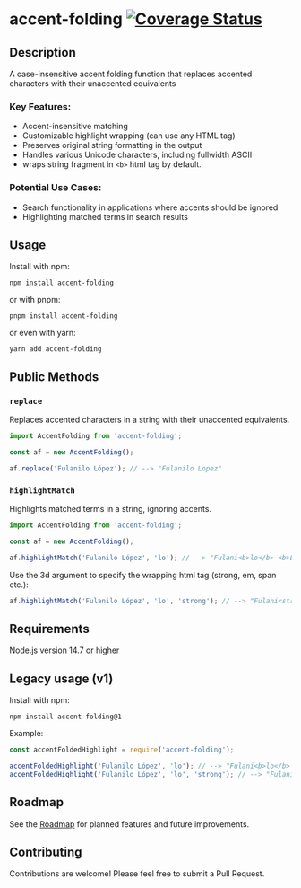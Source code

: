 # accent-folding [![Coverage Status](https://coveralls.io/repos/github/zr87/accent-folding/badge.svg?branch=main)](https://coveralls.io/github/zr87/accent-folding?branch=main)

## Description

A case-insensitive accent folding function that replaces accented characters with their unaccented equivalents

### Key Features:

- Accent-insensitive matching
- Customizable highlight wrapping (can use any HTML tag)
- Preserves original string formatting in the output
- Handles various Unicode characters, including fullwidth ASCII
- wraps string fragment in `<b>` html tag by default.

### Potential Use Cases:

- Search functionality in applications where accents should be ignored
- Highlighting matched terms in search results

## Usage

Install with npm:

```shell
npm install accent-folding
```

or with pnpm:

```shell
pnpm install accent-folding
```

or even with yarn:

```shell
yarn add accent-folding
```

## Public Methods

### `replace`

Replaces accented characters in a string with their unaccented equivalents.

```js
import AccentFolding from 'accent-folding';

const af = new AccentFolding();

af.replace('Fulanilo López'); // --> "Fulanilo Lopez"
```

### `highlightMatch`

Highlights matched terms in a string, ignoring accents.

```js
import AccentFolding from 'accent-folding';

const af = new AccentFolding();

af.highlightMatch('Fulanilo López', 'lo'); // --> "Fulani<b>lo</b> <b>Ló</b>pez"
```

Use the 3d argument to specify the wrapping html tag (strong, em, span etc.):

```js
af.highlightMatch('Fulanilo López', 'lo', 'strong'); // --> "Fulani<strong>lo</strong> <strong>Ló</strong>pez"
```

## Requirements

Node.js version 14.7 or higher

## Legacy usage (v1)

Install with npm:

```
npm install accent-folding@1
```

Example:

```js
const accentFoldedHighlight = require('accent-folding');

accentFoldedHighlight('Fulanilo López', 'lo'); // --> "Fulani<b>lo</b> <b>Ló</b>pez"
accentFoldedHighlight('Fulanilo López', 'lo', 'strong'); // --> "Fulani<strong>lo</strong> <strong>Ló</strong>pez"
```

## Roadmap

See the [Roadmap](./ROADMAP.md 'View the project roadmap') for planned features and future improvements.

## Contributing

Contributions are welcome! Please feel free to submit a Pull Request.
